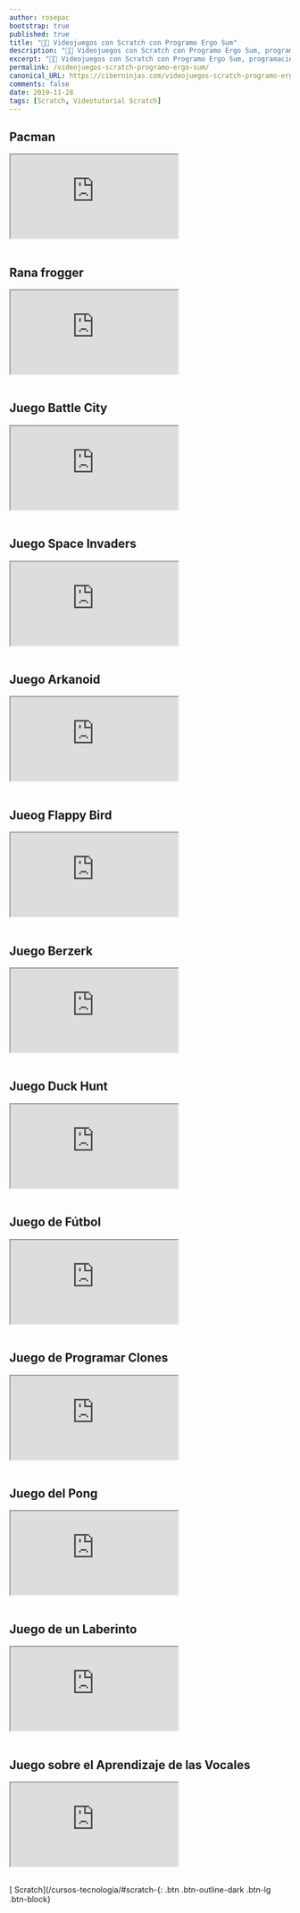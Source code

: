 ```yaml
---
author: rosepac
bootstrap: true
published: true
title: "👩‍🏫 Videojuegos con Scratch con Programo Ergo Sum"
description: "👩‍🏫 Videojuegos con Scratch con Programo Ergo Sum, programación para niñas / niños."
excerpt: "👩‍🏫 Videojuegos con Scratch con Programo Ergo Sum, programación para niñas / niños."
permalink: /videojuegos-scratch-programo-ergo-sum/
canonical_URL: https://ciberninjas.com/videojuegos-scratch-programo-ergo-sum/
comments: false
date: 2019-11-28
tags: [Scratch, Videotutorial Scratch]
---
```


## Pacman

<div class="embed-responsive embed-responsive-16by9">
  <iframe class="embed-responsive-item" src="https://www.youtube-nocookie.com/embed/videoseries?list=PLGlS7vMgjN7XfoT1Dn1Q5X7ojrT-KfxXI" allowfullscreen></iframe>
</div><br/>

## Rana frogger

<div class="embed-responsive embed-responsive-16by9">
  <iframe class="embed-responsive-item" src="https://www.youtube-nocookie.com/embed/videoseries?list=PLGlS7vMgjN7XeoLiTeK-NYhu89FOCgBEM" allowfullscreen></iframe>
</div><br/>

## Juego Battle City

<div class="embed-responsive embed-responsive-16by9">
  <iframe class="embed-responsive-item" src="https://www.youtube-nocookie.com/embed/videoseries?list=PLGlS7vMgjN7WwNofyNJeGi_8UGx0PyqtS" allowfullscreen></iframe>
</div><br/>

## Juego Space Invaders

<div class="embed-responsive embed-responsive-16by9">
  <iframe class="embed-responsive-item" src="https://www.youtube-nocookie.com/embed/videoseries?list=PLGlS7vMgjN7V6sSFzMyakCMleo_ghzJE6" allowfullscreen></iframe>
</div><br/>

## Juego Arkanoid

<div class="embed-responsive embed-responsive-16by9">
  <iframe class="embed-responsive-item" src="https://www.youtube-nocookie.com/embed/videoseries?list=PLGlS7vMgjN7WgyZmZgSNni_2TzLKUGd8z" allowfullscreen></iframe>
</div><br/>

## Jueog Flappy Bird

<div class="embed-responsive embed-responsive-16by9">
  <iframe class="embed-responsive-item" src="https://www.youtube-nocookie.com/embed/videoseries?list=PLGlS7vMgjN7WX99atrEaSgHjJQqe_S6EY" allowfullscreen></iframe>
</div><br/>

## Juego Berzerk

<div class="embed-responsive embed-responsive-16by9">
  <iframe class="embed-responsive-item" src="https://www.youtube-nocookie.com/embed/videoseries?list=PLGlS7vMgjN7WoaidjWuGUPJYEeWvfpk1e" allowfullscreen></iframe>
</div><br/>

## Juego Duck Hunt

<div class="embed-responsive embed-responsive-16by9">
  <iframe class="embed-responsive-item" src="https://www.youtube-nocookie.com/embed/videoseries?list=PLGlS7vMgjN7WudGkT0wk-L645PydEKRPv" allowfullscreen></iframe>
</div><br/>

## Juego de Fútbol

<div class="embed-responsive embed-responsive-16by9">
  <iframe class="embed-responsive-item" src="https://www.youtube-nocookie.com/embed/videoseries?list=PLGlS7vMgjN7VkbrWRp1qnA4HiCnXoQFH9" allowfullscreen></iframe>
</div><br/>

## Juego de Programar Clones

<div class="embed-responsive embed-responsive-16by9">
  <iframe class="embed-responsive-item" src="https://www.youtube-nocookie.com/embed/videoseries?list=PLGlS7vMgjN7V5yY0DOESjybOhqK3-SvAj" allowfullscreen></iframe>
</div><br/>

## Juego del Pong

<div class="embed-responsive embed-responsive-16by9">
  <iframe class="embed-responsive-item" src="https://www.youtube-nocookie.com/embed/videoseries?list=PLGlS7vMgjN7UxgEImfjUrYNvl1f2ZHAu-" allowfullscreen></iframe>
</div><br/>

## Juego de un Laberinto

<div class="embed-responsive embed-responsive-16by9">
  <iframe class="embed-responsive-item" src="https://www.youtube-nocookie.com/embed/videoseries?list=PLGlS7vMgjN7UdOdVFSMJn8Fx8I8V243jI" allowfullscreen></iframe>
</div><br/>

## Juego sobre el Aprendizaje de las Vocales

<div class="embed-responsive embed-responsive-16by9">
  <iframe class="embed-responsive-item" src="https://www.youtube-nocookie.com/embed/videoseries?list=PLGlS7vMgjN7Vz9dtJ27utDm5U-BhR0Efb" allowfullscreen></iframe>
</div><br/>

[<i class="fas fa-paw"></i> Scratch](/cursos-tecnologia/#scratch-{: .btn .btn-outline-dark .btn-lg .btn-block}
